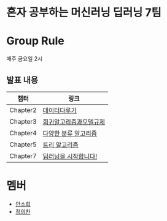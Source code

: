 # 혼자 공부하는 머신러닝 딥러닝 7팀

# Group Rule
매주 금요일 2시

## 발표 내용
|챕터|링크|
|---|---|
|Chapter2|[데이터다루기](https://velog.io/@wjddmlcks22/CH02-데이터다루기)|
|Chapter3|[회귀알고리즘과모델규제](https://velog.io/@soheean1370/Chapter-03-회귀-알고리즘과-모델-규제)|
|Chapter4|[다양한 분류 알고리즘](https://velog.io/@wjddmlcks22/다양한-분류-알고리즘)|
|Chapter5|[트리 알고리즘](https://velog.io/@soheean1370/Chapter05-트리-알고리즘)|
|Chapter7|[딥러닝을 시작합니다!](https://velog.io/@soheean1370/chapter7-딥러닝을-시작합니다)|

# 멤버
- [안소희](https://github.com/soheean1370)
- [정의찬](https://github.com/JEuichan)


